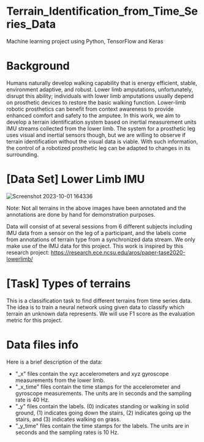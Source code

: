 # Terrain_Identification_from_Time_Series_Data
Machine learning project using Python, TensorFlow and Keras

# Background
Humans naturally develop walking capability that is energy efficient, stable, environment adaptive, and robust. Lower limb amputations, unfortunately, disrupt this ability; individuals with lower limb amputations usually depend on prosthetic devices to restore the basic walking function. Lower-limb robotic prosthetics can benefit from context awareness to provide enhanced comfort and safety to the amputee. In this work, we aim to develop a terrain identification system based on inertial measurement units IMU streams collected from the lower limb. The system for a prosthetic leg uses visual and inertial sensors though, but we are willing to observe if terrain identification without the visual data is viable. With such information, the control of a robotized prosthetic leg can be adapted to changes in its surrounding.

# [Data Set] Lower Limb IMU


![Screenshot 2023-10-01 164336](https://github.com/dhirdhir1997/Terrain_Identification_from_Time_Series_Data/assets/119910232/fbb0ed00-6b1b-4580-b88b-2d888dd15f9e)

 Note: Not all terrains in the above images have been annotated and the annotations are done by hand for demonstration purposes.

Data will consist of at several sessions from 6 different subjects including IMU data from a sensor on the leg of a participant, and the labels come from annotations of terrain type from a synchronized data stream. We only make use of the IMU data for this project. This work is inspired by this research project: https://research.ece.ncsu.edu/aros/paper-tase2020-lowerlimb/ 

# [Task] Types of terrains

This is a classification task to find different terrains from time series data. The idea is to train a neural network using given data to classify which terrain an unknown data represents. We will use F1 score as the evaluation metric for this project.

# Data files info

Here is a brief description of the data:

  - "_x" files contain the xyz accelerometers and xyz gyroscope measurements from the lower limb.
  - "_x_time" files contain the time stamps for the accelerometer and gyroscope measurements. The units are in seconds and the sampling rate is 40 Hz.
  - "_y" files contain the labels. (0) indicates standing or walking in solid ground, (1) indicates going down the stairs, (2) indicates going up the stairs, and (3) indicates walking on grass.
  - "_y_time" files contain the time stamps for the labels. The units are in seconds and the sampling rates is 10 Hz.

